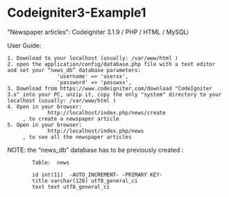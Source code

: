 # Codeigniter3-Example1
"Newspaper articles": Codeigniter 3.1.9 / PHP / HTML / MySQLi 

User Guide:

    1. Download to your localhost (usually: /var/www/html )
    2. open the application/config/database.php file with a text editor and set your “news_db” database parameters: 
                    'username' => 'userxx', 
                    'password' => 'passwxx',
    3. Download from https://www.codeigniter.com/download "CodeIgniter 3.x" into your PC, unzip it, copy the only "system" directory to your localhost (usually: /var/www/html ) 
    4. Open in your browser:
                 http://localhost/index.php/news/create 
         , to create a newspaper article
    5. Open in your browser: 
                 http://localhost/index.php/news 
         , to see all the newspaper articles

NOTE: the “news_db” database has to be previously created :

            Table:  news
            
            id int(11)  -AUTO_INCREMENT- -PRIMARY KEY-
            title varchar(128) utf8_general_ci 
            text text utf8_general_ci
